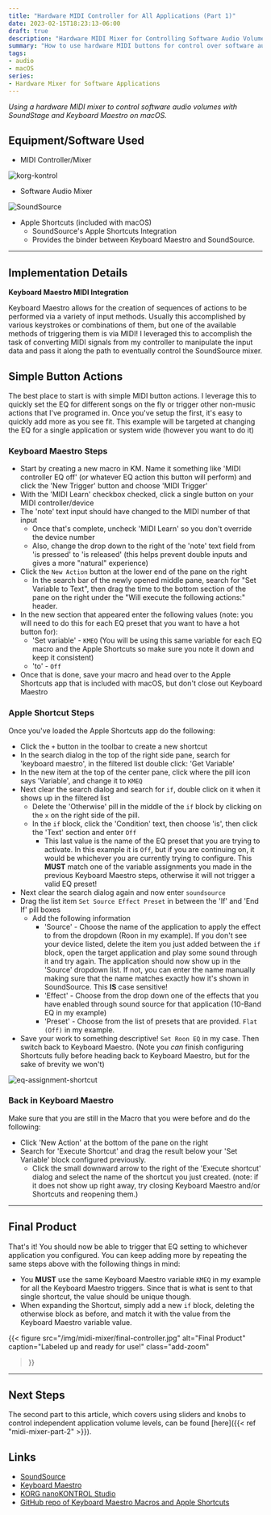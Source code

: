 ```yaml
---
title: "Hardware MIDI Controller for All Applications (Part 1)"
date: 2023-02-15T18:23:13-06:00
draft: true
description: "Hardware MIDI Mixer for Controlling Software Audio Volumes"
summary: "How to use hardware MIDI buttons for control over software audio parameters with SoundStage and Keyboard Maestro"
tags:
- audio
- macOS
series:
- Hardware Mixer for Software Applications
---
```


_Using a hardware MIDI mixer to control software audio volumes with SoundStage and Keyboard Maestro on macOS._


## Equipment/Software Used

* MIDI Controller/Mixer

![korg-kontrol](img/korg-nano-kontrol-studio-sm.jpg "KORG nanoKONTROL Studio")

* Software Audio Mixer

![SoundSource](img/soundSource.jpg "Rouge Amoeba SoundSource")

* Apple Shortcuts (included with macOS)
  * SoundSource's Apple Shortcuts Integration
  * Provides the binder between Keyboard Maestro and SoundSource.

---

## Implementation Details

**Keyboard Maestro MIDI Integration**

Keyboard Maestro allows for the creation of sequences of actions to be performed via a variety of input methods.  Usually this accomplished by various keystrokes or combinations of them, but one of the available methods of triggering them is via MIDI!  I leveraged this to accomplish the task of converting MIDI signals from my controller to manipulate the input data and pass it along the path to eventually control the SoundSource mixer.

## Simple Button Actions

The best place to start is with simple MIDI button actions.  I leverage this to quickly set the EQ for different songs on the fly or trigger other non-music actions that I've programed in.  Once you've setup the first, it's easy to quickly add more as you see fit.  This example will be targeted at changing the EQ for a single application or system wide (however you want to do it)

### Keyboard Maestro Steps

* Start by creating a new macro in KM.  Name it something like 'MIDI controller EQ off' (or whatever EQ action this button will perform) and click the 'New Trigger' button and choose 'MIDI Trigger'
* With the 'MIDI Learn' checkbox checked, click a single button on your MIDI controller/device
* The 'note' text input should have changed to the MIDI number of that input
  * Once that's complete, uncheck 'MIDI Learn' so you don't override the device number
  * Also, change the drop down to the right of the 'note' text field from 'is pressed' to 'is released' (this helps prevent double inputs and gives a more "natural" experience)
* Click the `New Action` button at the lower end of the pane on the right
  * In the search bar of the newly opened middle pane, search for "Set Variable to Text", then drag the time to the bottom section of the pane on the right under the "Will execute the following actions:" header.
* In the new section that appeared enter the following values (note: you will need to do this for each EQ preset that you want to have a hot button for):
  * 'Set variable' - `KMEQ` (You will be using this same variable for each EQ macro and the Apple Shortcuts so make sure you note it down and keep it consistent)
  * 'to' - `Off`
* Once that is done, save your macro and head over to the Apple Shortcuts app that is included with macOS, but don't close out Keyboard Maestro

### Apple Shortcut Steps

Once you've loaded the Apple Shortcuts app do the following:

* Click the `+` button in the toolbar to create a new shortcut
* In the search dialog in the top of the right side pane, search for 'keyboard maestro', in the filtered list double click: 'Get Variable'
* In the new item at the top of the center pane, click where the pill icon says 'Variable', and change it to `KMEQ`
* Next clear the search dialog and search for `if`, double click on it when it shows up in the filtered list
  * Delete the 'Otherwise' pill in the middle of the `if` block by clicking on the `x` on the right side of the pill.
  * In the `if` block, click the 'Condition' text, then choose 'is', then click the 'Text' section and enter `Off`  
    * This last value is the name of the EQ preset that you are trying to activate.  In this example it is `Off`, but if you are continuing on, it would be whichever you are currently trying to configure.  This **MUST** match one of the variable assignments you made in the previous Keyboard Maestro steps, otherwise it will not trigger a valid EQ preset!
* Next clear the search dialog again and now enter `soundsource`
* Drag the list item `Set Source Effect Preset` in between the 'If' and 'End If' pill boxes
  * Add the following information
    * 'Source' - Choose the name of the application to apply the effect to from the dropdown (Roon in my example).  If you don't see your device listed, delete the item you just added between the `if` block, open the target application and play some sound through it and try again.  The application should now show up in the 'Source' dropdown list.  If not, you can enter the name manually making sure that the name matches exactly how it's shown in SoundSource.  This **IS** case sensitive!
    * 'Effect' - Choose from the drop down one of the effects that you have enabled through sound source for that application (10-Band EQ in my example)
    * 'Preset' - Choose from the list of presets that are provided.  `Flat (Off)` in my example.
* Save your work to something descriptive! `Set Roon EQ` in my case. Then switch back to Keyboard Maestro.  (Note you _can_ finish configuring Shortcuts fully before heading back to Keyboard Maestro, but for the sake of brevity we won't)

![eq-assignment-shortcut](img/set-roon-eq-buttons-shortcut.jpg "Set Roon EQ Shortcut")

### Back in Keyboard Maestro

Make sure that you are still in the Macro that you were before and do the following:

* Click 'New Action' at the bottom of the pane on the right
* Search for 'Execute Shortcut' and drag the result below your 'Set Variable' block configured previously.
  * Click the small downward arrow to the right of the 'Execute shortcut' dialog and select the name of the shortcut you just created.  (note: if it does not show up right away, try closing Keyboard Maestro and/or Shortcuts and reopening them.)

---

## Final Product

That's it!  You should now be able to trigger that EQ setting to whichever application you configured.  You can keep adding more by repeating the same steps above with the following things in mind:

* You **MUST** use the same Keyboard Maestro variable `KMEQ` in my example for all the Keyboard Maestro triggers.  Since that is what is sent to that single shortcut, the value should be unique though.
* When expanding the Shortcut, simply add a new `if` block, deleting the otherwise block as before, and match it with the value from the Keyboard Maestro variable value.

{{< figure
  src="/img/midi-mixer/final-controller.jpg"
  alt="Final Product"
  caption="Labeled up and ready for use!"
  class="add-zoom"
>}}

---

## Next Steps

The second part to this article, which covers using sliders and knobs to control independent application volume levels, can be found [here]({{< ref "midi-mixer-part-2" >}}).


## Links

* [SoundSource](https://rogueamoeba.com/soundsource/)
* [Keyboard Maestro](https://www.keyboardmaestro.com/main/)
* [KORG nanoKONTROL Studio](https://www.guitarcenter.com/KORG/nanoKONTROL-Studio.gc?rNtt=korg%20kontrol&index=2)
* [GitHub repo of Keyboard Maestro Macros and Apple Shortcuts](https://github.com/cslamar/random-experiments/tree/main/midi-controller-keyboard-maestro)
